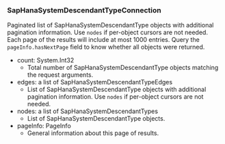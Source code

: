 ### SapHanaSystemDescendantTypeConnection
Paginated list of SapHanaSystemDescendantType objects with additional pagination information. Use `nodes` if per-object cursors are not needed. Each page of the results will include at most 1000 entries. Query the `pageInfo.hasNextPage` field to know whether all objects were returned.

- count: System.Int32
  - Total number of SapHanaSystemDescendantType objects matching the request arguments.
- edges: a list of SapHanaSystemDescendantTypeEdges
  - List of SapHanaSystemDescendantType objects with additional pagination information. Use `nodes` if per-object cursors are not needed.
- nodes: a list of SapHanaSystemDescendantTypes
  - List of SapHanaSystemDescendantType objects.
- pageInfo: PageInfo
  - General information about this page of results.
